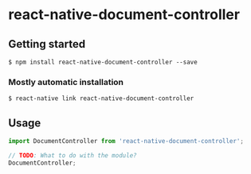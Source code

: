 # react-native-document-controller

## Getting started

`$ npm install react-native-document-controller --save`

### Mostly automatic installation

`$ react-native link react-native-document-controller`

## Usage
```javascript
import DocumentController from 'react-native-document-controller';

// TODO: What to do with the module?
DocumentController;
```
